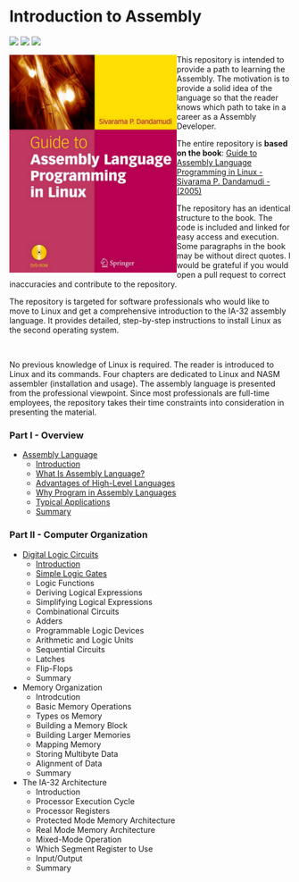 # Introduction to Assembly

![](https://img.shields.io/github/repo-size/romuro-pauliv/Introduction-to-Assembly?style=flat-square) ![](https://img.shields.io/github/last-commit/romuro-pauliv/Introduction-to-Assembly?style=flat-square) ![](https://img.shields.io/github/license/romuro-pauliv/Introduction-to-Assembly?style=flat-square)

<img align="left" src="https://github.com/romuro-pauliv/Introduction-to-Assembly/blob/main/static/Slvarama%20P.%20Dandamudi%20-%20Guide%20To%20Assembly%20Language%20Programming%20In%20Linux%20-%202005%20-%20Spriger.png?raw=true" alt="drawing" width="300"/>

This repository is intended to provide a path to learning the Assembly. The motivation is to provide a solid idea of the language so that the reader knows which path to take in a career as a Assembly Developer.

The entire repository is **based on the book**: [Guide to Assembly Language Programming in Linux - Sivarama P. Dandamudi - (2005)](https://www.amazon.com.br/Guide-Assembly-Language-Programming-Linux/dp/0387258973)

The repository has an identical structure to the book. The code is included and linked for easy access and execution. Some paragraphs in the book may be without direct quotes. I would be grateful if you would open a pull request to correct inaccuracies and contribute to the repository. 

The repository is targeted for software professionals who would like to move to Linux and get a comprehensive introduction to the IA-32 assembly language. It provides detailed, step-by-step instructions to install Linux as the second operating system.

<br clear="left">

No previous knowledge of Linux is required. The reader is introduced to Linux and its commands. Four chapters are dedicated to Linux and NASM assembler (installation and usage). The assembly language is presented from the professional viewpoint. Since most professionals are full-time employees, the repository takes their time constraints into consideration in presenting the material.

### Part I - Overview

- [Assembly Language](https://github.com/romuro-pauliv/Introduction-to-Assembly/blob/main/Part%20I%20-%20Overview/a1%20-%20Assembly%20Language.md)
    - [Introduction](https://github.com/romuro-pauliv/Introduction-to-Assembly/blob/main/Part%20I%20-%20Overview/a2%20-%20Introduction.md)
    - [What Is Assembly Language?](https://github.com/romuro-pauliv/Introduction-to-Assembly/blob/main/Part%20I%20-%20Overview/a3%20-%20%20What%20Is%20Assembly%20Language.md)
    - [Advantages of High-Level Languages](https://github.com/romuro-pauliv/Introduction-to-Assembly/blob/main/Part%20I%20-%20Overview/a4%20-%20Advantages%20of%20High-Level%20Languages.md)
    - [Why Program in Assembly Languages](https://github.com/romuro-pauliv/Introduction-to-Assembly/blob/main/Part%20I%20-%20Overview/a5%20-%20Why%20Program%20in%20Assembly%20Language%3F.md)
    - [Typical Applications](https://github.com/romuro-pauliv/Introduction-to-Assembly/blob/main/Part%20I%20-%20Overview/a6%20-%20Typical%20Applications.md)
    - [Summary](https://github.com/romuro-pauliv/Introduction-to-Assembly/blob/main/Part%20I%20-%20Overview/a7%20-%20Summary.md)

### Part II - Computer Organization

- [Digital Logic Circuits](https://github.com/romuro-pauliv/Introduction-to-Assembly/blob/main/Part%20II%20-%20Computer%20Organization/a1%20-%20Digital%20Logic%20Circuits.md)
    - [Introduction](https://github.com/romuro-pauliv/Introduction-to-Assembly/blob/main/Part%20II%20-%20Computer%20Organization/a2%20-%20Introduction.md)
    - [Simple Logic Gates](https://github.com/romuro-pauliv/Introduction-to-Assembly/blob/main/Part%20II%20-%20Computer%20Organization/a3%20-%20Simple%20Logic%20Gates.md)
    - Logic Functions
    - Deriving Logical Expressions
    - Simplifying Logical Expressions
    - Combinational Circuits
    - Adders
    - Programmable Logic Devices
    - Arithmetic and Logic Units
    - Sequential Circuits
    - Latches
    - Flip-Flops
    - Summary
- Memory Organization
    - Introdcution
    - Basic Memory Operations
    - Types os Memory
    - Building a Memory Block
    - Building Larger Memories
    - Mapping Memory
    - Storing Multibyte Data
    - Alignment of Data
    - Summary
- The IA-32 Architecture
    - Introduction
    - Processor Execution Cycle
    - Processor Registers
    - Protected Mode Memory Architecture
    - Real Mode Memory Architecture
    - Mixed-Mode Operation
    - Which Segment Register to Use
    - Input/Output
    - Summary
